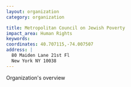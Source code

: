 ```yaml
---
layout: organization
category: organization

title: Metropolitan Council on Jewish Poverty
impact_area: Human Rights
keywords: 
coordinates: 40.707115,-74.007507
address: |
  80 Maiden Lane 21st Fl
  New York NY 10038
---
```

Organization's overview
